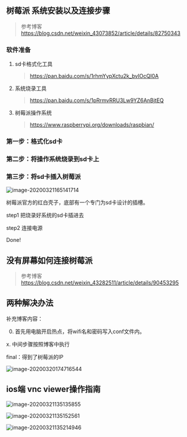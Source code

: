 ## 树莓派 系统安装以及连接步骤

> 参考博客 https://blog.csdn.net/weixin_43073852/article/details/82750343

### 软件准备

1. sd卡格式化工具

   > https://pan.baidu.com/s/1rhmYypXctu2k_bvIOcQI0A

2. 系统烧录工具

   > https://pan.baidu.com/s/1pRrmvRRU3Lw9YZ6AnBjtEQ

3. 树莓派操作系统

   > https://www.raspberrypi.org/downloads/raspbian/

### 第一步：格式化sd卡

### 第二步：将操作系统烧录到sd卡上

### 第三步：将sd卡插入树莓派

![image-20200321165141714](C:\Users\30934\AppData\Roaming\Typora\typora-user-images\image-20200321165141714.png)

树莓派官方的红白壳子，底部有一个专门为sd卡设计的插槽。

step1 把烧录好系统的sd卡插进去

step2 连接电源

Done!



## 没有屏幕如何连接树莓派

> 参考博客 https://blog.csdn.net/weixin_43282511/article/details/90453295



## 两种解决办法

补充博客内容：

0. 首先用电脑开启热点，将wifi名和密码写入conf文件内。

x. 中间步骤按照博客中执行

final：得到了树莓派的IP

![image-20200320174716544](C:\Users\30934\AppData\Roaming\Typora\typora-user-images\image-20200320174716544.png)







## ios端 vnc viewer操作指南

![image-20200321135135855](C:\Users\30934\AppData\Roaming\Typora\typora-user-images\image-20200321135135855.png)

![image-20200321135152561](C:\Users\30934\AppData\Roaming\Typora\typora-user-images\image-20200321135152561.png)



![image-20200321135214946](C:\Users\30934\AppData\Roaming\Typora\typora-user-images\image-20200321135214946.png)

